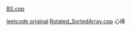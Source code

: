 [BS.cpp](BS.cpp)


[leetcode original](https://leetcode.com/problems/search-in-rotated-sorted-array/description/)
[Rotated_SortedArray.cpp](rotated_sorted_array.cpp)
心得
